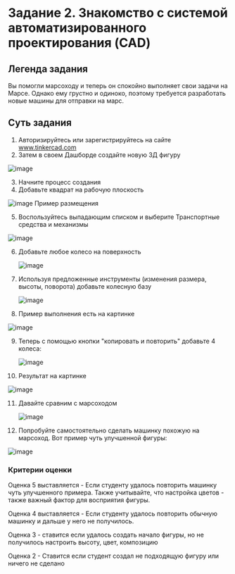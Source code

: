 # Задание 2. Знакомство с системой автоматизированного проектирования (CAD)
## Легенда задания
Вы помогли марсоходу и теперь он спокойно выполняет свои задачи на Марсе. Однако ему грустно и одиноко, поэтому требуется разработать новые машины для отправки на марс. 
## Суть задания
1) Авторизируйтесь или зарегистрируйтесь на сайте www.tinkercad.com
2) Затем в своем Дашборде создайте новую 3Д фигуру

![image](https://github.com/user-attachments/assets/47df9a5f-a803-44b4-8b21-5eaabcebfacf)

  
3) Начните процесс создания
4) Добавьте квадрат на рабочую плоскость

 ![image](https://github.com/user-attachments/assets/d3d49401-b843-4811-9b47-8d90aabcc79e)
 Пример размещения
 
5)  Воспользуйтесь выпадающим списком и выберите Транспортные средства и механизмы

   
   ![image](https://github.com/user-attachments/assets/b061fdb7-d9c1-4d11-9271-09a8c99331be)

6) Добавьте любое колесо на поверхность
   
   ![image](https://github.com/user-attachments/assets/31208a2b-d01c-434a-98c1-e802f0588d2e)

7) Используя предложенные инструменты (изменения размера, высоты, поворота) добавьте колесную базу

   
    ![image](https://github.com/user-attachments/assets/7132d5ae-7c3a-437f-ad53-66f2b5ef21e3)

   
8)  Пример выполнения есть на картинке

![image](https://github.com/user-attachments/assets/882ef100-beea-410e-9f18-2e22b2704e1f)


9) Теперь с помощью кнопки "копировать и повторить" добавьте 4 колеса:

    ![image](https://github.com/user-attachments/assets/a84d046c-9a7d-44fe-bc2f-2de09189f099)

10) Результат на картинке

   ![image](https://github.com/user-attachments/assets/a02f5547-0b56-4ef3-892f-413a5c80c564)

11) Давайте сравним с марсоходом

    ![image](https://github.com/user-attachments/assets/899b47be-55e1-409b-94bc-802fb1e2fff8)

12) Попробуйте самостоятельно сделать машинку похожую на марсоход. Вот пример чуть улучшенной фигуры:

![image](https://github.com/user-attachments/assets/ed3ec43f-e99e-4ca0-93ba-83198a594ab1)



### Критерии оценки
Оценка 5 выставляется - Если студенту удалось повторить машинку чуть улучшенного примера. Также учитывайте, что настройка цветов - также важный фактор для восприятия фигуры.


Оценка 4 выставляется - Если студенту удалось повторить обычную машинку и дальше у него не получилось.


Оценка 3 - ставится если удалось создать начало фигуры, но не получилось настроить высоту, цвет, композицию


Оценка 2 - Ставится если студент создал не подходящую фигуру или ничего не сделано 
